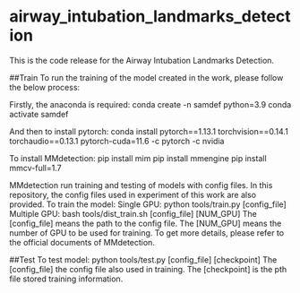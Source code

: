 # airway_intubation_landmarks_detection
This is the code release for the Airway Intubation Landmarks Detection.

##Train
To run the training of the model created in the work, please follow the below process:

Firstly, the anaconda is required:
conda create -n samdef python=3.9
conda activate samdef

And then to install pytorch:
conda install pytorch==1.13.1 torchvision==0.14.1 torchaudio==0.13.1 pytorch-cuda=11.6 -c pytorch -c nvidia

To install MMdetection:
pip install mim
pip install mmengine
pip install mmcv-full=1.7

MMdetection run training and testing of models with config files.
In this repository, the config files used in experiment of this work are also provided.
To train the model:
Single GPU: python tools/train.py [config_file] 
Multiple GPU: bash tools/dist_train.sh [config_file]  [NUM_GPU]
The [config_file] means the path to the config file.
The [NUM_GPU] means the number of GPU to be used for training.
To get more details, please refer to the official documents of MMdetection.

##Test
To test model:
python tools/test.py [config_file] [checkpoint]
The [config_file] the config file also used in training.
The [checkpoint] is the pth file stored training information.

